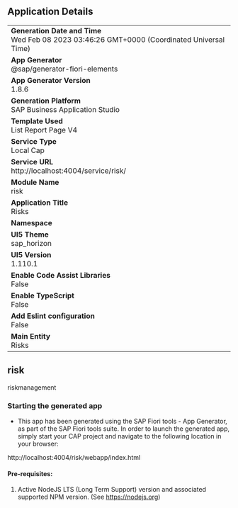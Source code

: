 ## Application Details
|               |
| ------------- |
|**Generation Date and Time**<br>Wed Feb 08 2023 03:46:26 GMT+0000 (Coordinated Universal Time)|
|**App Generator**<br>@sap/generator-fiori-elements|
|**App Generator Version**<br>1.8.6|
|**Generation Platform**<br>SAP Business Application Studio|
|**Template Used**<br>List Report Page V4|
|**Service Type**<br>Local Cap|
|**Service URL**<br>http://localhost:4004/service/risk/
|**Module Name**<br>risk|
|**Application Title**<br>Risks|
|**Namespace**<br>|
|**UI5 Theme**<br>sap_horizon|
|**UI5 Version**<br>1.110.1|
|**Enable Code Assist Libraries**<br>False|
|**Enable TypeScript**<br>False|
|**Add Eslint configuration**<br>False|
|**Main Entity**<br>Risks|

## risk

riskmanagement

### Starting the generated app

-   This app has been generated using the SAP Fiori tools - App Generator, as part of the SAP Fiori tools suite.  In order to launch the generated app, simply start your CAP project and navigate to the following location in your browser:

http://localhost:4004/risk/webapp/index.html

#### Pre-requisites:

1. Active NodeJS LTS (Long Term Support) version and associated supported NPM version.  (See https://nodejs.org)


